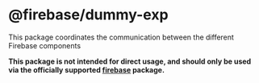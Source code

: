 # @firebase/dummy-exp

This package coordinates the communication between the different Firebase components

**This package is not intended for direct usage, and should only be used via the officially supported [firebase](https://www.npmjs.com/package/firebase) package.**
